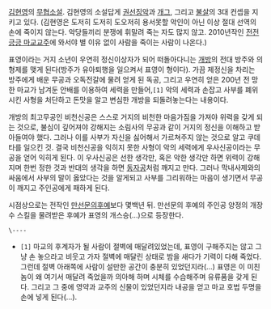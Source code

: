 [김현영](%EA%B9%80%ED%98%84%EC%98%81.md)의
[무협소설](%EB%AC%B4%ED%98%91%EC%86%8C%EC%84%A4.md). 김현영의 소설답게
[권선징악](%EA%B6%8C%EC%84%A0%EC%A7%95%EC%95%85.md)과
[개그](%EA%B0%9C%EA%B7%B8.md), 그리고 [불살](%EB%B6%88%EC%82%B4.md)의 3대 컨셉을 지키고
있다. (김현영은 도저히 도저히 도오저히 용서못할 악인이 아닌 이상 절대 선역의 손에 죽이지 않는다. 악당들끼리 분쟁에 휘말려 죽는 자도
많지 않고. 2010년작인 [전전긍긍 마교교주](%EC%A0%84%EC%A0%84%EA%B8%8D%EA%B8%8D%20%EB%A7%88%EA%B5%90%EA%B5%90%EC%A3%BC.md)에 와서야 별 이유 없이 사람을 죽이는 사람이 나온다.)

표영이라는 거지 소년이 우연히 정신이상자가 되어 떠돌아다니는 [개방](%EA%B0%9C%EB%B0%A9.md)의 전대 방주와 의형제를
맺게 된다(방주가 유아퇴행을 일으켜서 표영이 형이다). 가끔 제정신을 차리는 방주에게 배운 무공과 오독전갈에 물려 얻게 된 독공, 그리고
우연히 얻은 200년 전 망한 마교가 남겨둔 안배를 이용하여 세력을 만들어,`[1]` 악의 세력과 손잡고 사부를 폐위시킨 사형을 처단하고
돈맛을 알고 변심한 개방을 되돌려놓는다는 내용이다.

개방의 최고무공인 비천신공은 스스로 거지의 비천한 마음가짐을 가져야 위력을 갖게 되는 것으로, 불심이 깊어져야 강해지는 소림사의 무공과 같이
거지의 정신을 이해하고 받아들여야 했다. 그러나 이를 사부가 자신을 싫어해서 가르쳐주지 않는 것으로 알고 쿠데타를 일으킨 것. 결국
비천신공을 익히지 못한 사형이 악의 세력에게 우사신공이라는 무공을 얻어 익히게 된다. 이 우사신공은 선한 생각만, 혹은 악한 생각만 하면
위력이 강해지며 한번 정한 것과 반대의 생각을 하면 [동자공](%EB%8F%99%EC%9E%90%EA%B3%B5.md)처럼 깨지고
만다. 그러나 막내사제와의 싸움에서 사부의 말이 옳았다는 것을 알게되고 사부를 그리워하는 마음이 생기면서 무공이 깨지고 주인공에게 패하게
된다.

시점상으로는 전작인 [만선문의후예](%EB%A7%8C%EC%84%A0%EB%AC%B8%EC%9D%98%20%ED%9B%84%EC%98%88.md)보다 몇백년 뒤.
만선문의 후예의 주인공 양정의 개장수 스킬을 물려받은 후예가 표영의 개스승(…)으로 등장한다.

`\----`

  * `[1]` 마교의 후계자가 될 사람이 절벽에 매달려있었는데, 표영이 구해주지는 않고 그냥 손 놓으라고 비웃고 가자 절벽에 매달린 상태로 밤을 새다가 기력이 다해 죽었다. 그런데 절벽 아래쪽에 사람이 설만한 공간이 충분히 있었던지라(…) 표영은 이 미친놈이 왜 여기서 매달려 죽었을까 의아해 하며 시체를 수습해주며 유류품을 갖게 된다. 그리고 그 중에 영약과 교주의 신물이 있었던지라 내공을 얻고 마교 호법 두명을 손에 넣게 된다(…).

